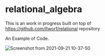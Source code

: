 # relational_algebra

This is an work in progress built on top of https://github.com/ltworf/relational repository

An Example of Code.


![Screenshot from 2021-09-21 10-37-50](https://user-images.githubusercontent.com/46774949/134191526-ffae4ac3-a941-43ee-a1c4-797655b15f36.png)
